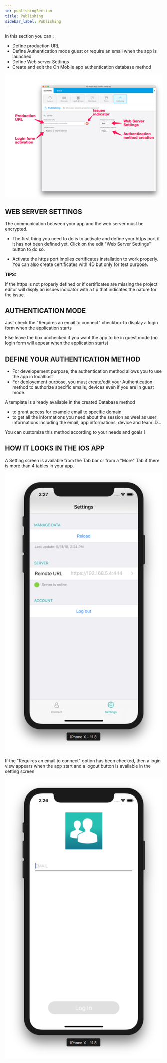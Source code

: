 ```yaml
---
id: publishingSection
title: Publishing
sidebar_label: Publishing
---
```


In this section you can :
* Define production URL
* Define Authentication mode guest or require an email when the app is launched
* Define Web server Settings
* Create and edit the On Mobile app authentication database method

![alt-text](assets/4DforiOSOverview/Publishing-section-4D-for-iOS.png)


## WEB SERVER SETTINGS
The communication between your app and the web server must be encrypted.

* The first thing you need to do is to activate and define your https port if it has not been defined yet. Click on the edit "Web Server Settings" button to do so.

* Activate the https port implies certificates installation to work properly. You can also create certificates with 4D but only for test purpose.

<div class = "tips">
<b>TIPS:</b>

If the https is not properly defined or if certificates are missing the project editor will disply an issues indicator with a tip that indicates the nature for the issue.
</div>


## AUTHENTICATION MODE

Just check the "Requires an email to connect" checkbox to display a login form when the application starts

Else leave the box unchecked if you want the app to be in guest mode (no login form will appear when the application starts)


## DEFINE YOUR AUTHENTICATION METHOD

* For developement purpose, the authentication method allows you to use the app in localhost 
* For deployement purpose, you must create/edit your Authentication method to authorize specific emails, devices even if you are in guest mode.

A template is already available in the created Database method 
* to grant access for example email to specific domain 
* to get all the informations you need about the session as weel as user informations including the email, app informations, device and team ID...

You can customize this method according to your needs and goals ! 


## HOW IT LOOKS IN THE IOS APP

A Setting screen is available from the Tab bar or from a "More" Tab if there is more than 4 tables in your app.

![alt-text](assets/4DforiOSOverview/Setting-screen-Publishing-section-4D-for-iOS.png)

If the "Requires an email to connect" option has been checked, then a login view appears when the app start and a logout button is available in the setting screen

![alt-text](assets/4DforiOSOverview/Login-screen-Publishing-section-4D-for-iOS.png)



